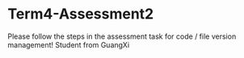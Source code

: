 # Term4-Assessment2
Please follow the steps in the assessment task for code / file version management!
Student from GuangXi
